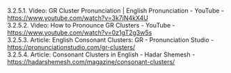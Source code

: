 3.2.5.1. Video: GR Cluster Pronunciation | English Pronunciation - YouTube - https://www.youtube.com/watch?v=3k7jN4kX4U  
3.2.5.2. Video: How to Pronounce GR Clusters - YouTube - https://www.youtube.com/watch?v=0z1gT2g3w5s  
3.2.5.3. Article: English Consonant Clusters: GR - Pronunciation Studio - https://pronunciationstudio.com/gr-clusters/  
3.2.5.4. Article: Consonant Clusters in English - Hadar Shemesh - https://hadarshemesh.com/magazine/consonant-clusters/  
